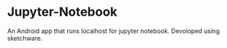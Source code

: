 # Jupyter-Notebook
An Android app that runs localhost for jupyter notebook.
Devoloped using sketchware.
